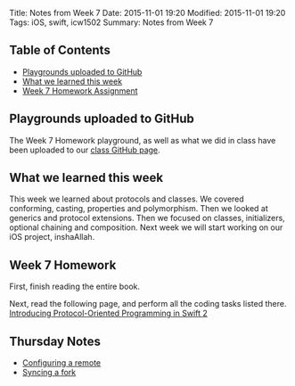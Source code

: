 Title: Notes from Week 7
Date: 2015-11-01 19:20
Modified: 2015-11-01 19:20
Tags: iOS, swift, icw1502
Summary: Notes from Week 7

## Table of Contents

* [Playgrounds uploaded to GitHub](#toc1)
* [What we learned this week](#toc2)
* [Week 7 Homework Assignment](#toc3)

## <a name="toc1"></a>Playgrounds uploaded to GitHub

The Week 7 Homework playground, as well as what we did in class have been uploaded to our [class GitHub page](https://github.com/aijaz/icw1502).

## <a name="toc2"></a>What we learned this week

This week we learned about protocols and classes. We covered conforming, casting, properties and polymorphism. Then we looked at generics and protocol extensions. Then we focused on classes, initializers, optional chaining and composition. Next week we will start working on our iOS project, inshaAllah.

## <a name="toc3"></a>Week 7 Homework

First, finish reading the entire book.

Next, read the following page, and perform all the coding tasks listed there. [Introducing Protocol-Oriented Programming in Swift 2](http://www.raywenderlich.com/109156/introducing-protocol-oriented-programming-in-swift-2)


## Thursday Notes

* [Configuring a remote](https://help.github.com/articles/configuring-a-remote-for-a-fork/)
* [Syncing a fork](https://help.github.com/articles/syncing-a-fork/)




